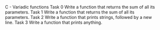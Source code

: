 C - Variadic functions
Task 0
Write a function that returns the sum of all its parameters.
Task 1
Write a function that returns the sum of all its parameters.
Task 2
Write a function that prints strings, followed by a new line.
Task 3
Write a function that prints anything.

